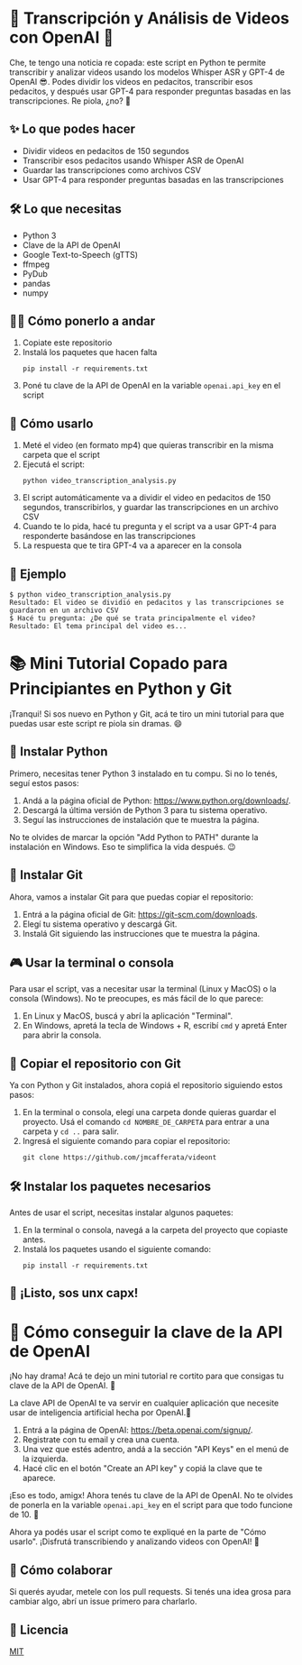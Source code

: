 # 🚀 Transcripción y Análisis de Videos con OpenAI 🎥

Che, te tengo una noticia re copada: este script en Python te permite transcribir y analizar videos usando los modelos Whisper ASR y GPT-4 de OpenAI 😎. Podes dividir los videos en pedacitos, transcribir esos pedacitos, y después usar GPT-4 para responder preguntas basadas en las transcripciones. Re piola, ¿no? 🤯

## ✨ Lo que podes hacer

- Dividir videos en pedacitos de 150 segundos
- Transcribir esos pedacitos usando Whisper ASR de OpenAI
- Guardar las transcripciones como archivos CSV
- Usar GPT-4 para responder preguntas basadas en las transcripciones

## 🛠 Lo que necesitas

- Python 3
- Clave de la API de OpenAI
- Google Text-to-Speech (gTTS)
- ffmpeg
- PyDub
- pandas
- numpy

## 🏃‍♂️ Cómo ponerlo a andar

1. Copiate este repositorio
2. Instalá los paquetes que hacen falta
   ```
   pip install -r requirements.txt
   ```
3. Poné tu clave de la API de OpenAI en la variable `openai.api_key` en el script

## 🎯 Cómo usarlo

1. Meté el video (en formato mp4) que quieras transcribir en la misma carpeta que el script
2. Ejecutá el script:
   ```
   python video_transcription_analysis.py
   ```
3. El script automáticamente va a dividir el video en pedacitos de 150 segundos, transcribirlos, y guardar las transcripciones en un archivo CSV
4. Cuando te lo pida, hacé tu pregunta y el script va a usar GPT-4 para responderte basándose en las transcripciones
5. La respuesta que te tira GPT-4 va a aparecer en la consola

## 🎉 Ejemplo

```
$ python video_transcription_analysis.py
Resultado: El video se dividió en pedacitos y las transcripciones se guardaron en un archivo CSV
$ Hacé tu pregunta: ¿De qué se trata principalmente el video?
Resultado: El tema principal del video es...
```
# 📚 Mini Tutorial Copado para Principiantes en Python y Git

¡Tranqui! Si sos nuevo en Python y Git, acá te tiro un mini tutorial para que puedas usar este script re piola sin dramas. 😄

## 🐍 Instalar Python

Primero, necesitas tener Python 3 instalado en tu compu. Si no lo tenés, seguí estos pasos:

1. Andá a la página oficial de Python: https://www.python.org/downloads/.
2. Descargá la última versión de Python 3 para tu sistema operativo.
3. Seguí las instrucciones de instalación que te muestra la página.

No te olvides de marcar la opción "Add Python to PATH" durante la instalación en Windows. Eso te simplifica la vida después. 😉

## 🏁 Instalar Git

Ahora, vamos a instalar Git para que puedas copiar el repositorio:

1. Entrá a la página oficial de Git: https://git-scm.com/downloads.
2. Elegí tu sistema operativo y descargá Git.
3. Instalá Git siguiendo las instrucciones que te muestra la página.

## 🎮 Usar la terminal o consola

Para usar el script, vas a necesitar usar la terminal (Linux y MacOS) o la consola (Windows). No te preocupes, es más fácil de lo que parece:

1. En Linux y MacOS, buscá y abrí la aplicación "Terminal".
2. En Windows, apretá la tecla de Windows + R, escribí `cmd` y apretá Enter para abrir la consola.

## 🤖 Copiar el repositorio con Git

Ya con Python y Git instalados, ahora copiá el repositorio siguiendo estos pasos:

1. En la terminal o consola, elegí una carpeta donde quieras guardar el proyecto. Usá el comando `cd NOMBRE_DE_CARPETA` para entrar a una carpeta y `cd ..` para salir.
2. Ingresá el siguiente comando para copiar el repositorio:
   ```
   git clone https://github.com/jmcafferata/videont
   ```

## 🛠 Instalar los paquetes necesarios

Antes de usar el script, necesitas instalar algunos paquetes:

1. En la terminal o consola, navegá a la carpeta del proyecto que copiaste antes. 
2. Instalá los paquetes usando el siguiente comando:
   ```
   pip install -r requirements.txt
   ```

## 🎉 ¡Listo, sos unx capx!

# 🤖 Cómo conseguir la clave de la API de OpenAI

¡No hay drama! Acá te dejo un mini tutorial re cortito para que consigas tu clave de la API de OpenAI. 💪

La clave API de OpenAI te va servir en cualquier aplicación que necesite usar de inteligencia artificial hecha por OpenAI.🥲

1. Entrá a la página de OpenAI: https://beta.openai.com/signup/.
2. Registrate con tu email y crea una cuenta.
3. Una vez que estés adentro, andá a la sección "API Keys" en el menú de la izquierda.
4. Hacé clic en el botón "Create an API key" y copiá la clave que te aparece.

¡Eso es todo, amigx! Ahora tenés tu clave de la API de OpenAI. No te olvides de ponerla en la variable `openai.api_key` en el script para que todo funcione de 10. 🎉

Ahora ya podés usar el script como te expliqué en la parte de "Cómo usarlo". ¡Disfrutá transcribiendo y analizando videos con OpenAI! 🚀

## 🤝 Cómo colaborar

Si querés ayudar, metele con los pull requests. Si tenés una idea grosa para cambiar algo, abrí un issue primero para charlarlo.

## 📄 Licencia

[MIT](https://choosealicense.com/licenses/mit/)
